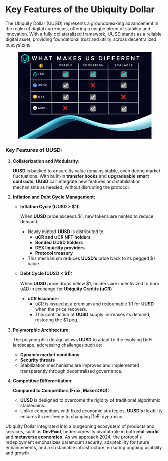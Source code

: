 # Key Features of the Ubiquity Dollar

The Ubiquity Dollar (UUSD) represents a groundbreaking advancement in the realm of digital currencies, offering a unique blend of stability and innovation. With a fully collateralized framework, UUSD stands as a reliable digital asset, providing foundational trust and utility across decentralized ecosystems. &#x20;

<figure><img src="../../../.gitbook/assets/image (16).png" alt=""><figcaption></figcaption></figure>

### Key Features of UUSD:

1.  **Collaterization and Modularity:**

    **UUSD** is backed to ensure its value remains stable, even during market fluctuations. With built-in **transfer hooks** and **upgradeable smart contracts**, **UUSD** can integrate new features and stabilization mechanisms as needed, without disrupting the protocol.
2. **Inflation and Debt Cycle Management:**
   *   **Inflation Cycle (UUSD > $1):**

       When **UUSD** price exceeds $1, new tokens are minted to reduce demand.

       * Newly minted **UUSD** is distributed to:
         * **uCR and uCR NFT holders**
         * **Bonded UUSD holders**
         * **DEX liquidity providers**
         * **Protocol treasury**
       * This mechanism reduces **UUSD’s** price back to its pegged $1 value.
   *   **Debt Cycle (UUSD < $1):**

       When **UUSD** price drops below $1, holders are incentivized to burn uAD in exchange for **Ubiquity Credits (uCR)**.

       * **uCR Issuance:**
         * uCR is issued at a premium and redeemable 1:1 for **UUSD** when the price recovers.
         * This contraction of **UUSD** supply increases its demand, restoring the $1 peg.
3.  **Polymorphic Architecture:**

    The polymorphic design allows **UUSD** to adapt to the evolving DeFi landscape, addressing challenges such as:

    * **Dynamic market conditions**
    * **Security threats**
    * Stabilization mechanisms are improved and implemented transparently through decentralized governance.
4.  **Competitive Differentiation:**

    &#x20;**Compared to Competitors (Frax, MakerDAO):**

    * **UUSD** is designed to overcome the rigidity of traditional algorithmic stablecoins.
    * Unlike competitors with fixed economic strategies, **UUSD’s** flexibility ensures its resilience to changing DeFi dynamics.

Ubiquity Dollar integrated into a burgeoning ecosystem of products and services, such as **DevPool**, underscores its pivotal role in both **real-world** and **metaverse economies.** As we approach 2024, the protocol's redeployment emphasizes paramount security, adaptability for future enhancements, and a sustainable infrastructure, ensuring ongoing usability and growth

